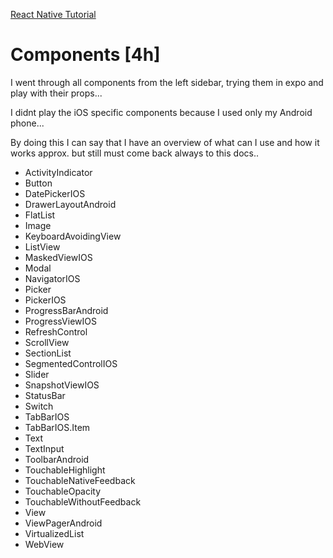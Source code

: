 [React Native Tutorial](https://facebook.github.io/react-native/docs/activityindicator.html)

# Components [4h]

I went through all components from the left sidebar, trying them in expo and play with their props...

I didnt play the iOS specific components because I used only my Android phone...

By doing this I can say that I have an overview of what can I use and how it works approx. but still must come back always to this docs..

* ActivityIndicator
* Button
* DatePickerIOS
* DrawerLayoutAndroid
* FlatList
* Image
* KeyboardAvoidingView
* ListView
* MaskedViewIOS
* Modal
* NavigatorIOS
* Picker
* PickerIOS
* ProgressBarAndroid
* ProgressViewIOS
* RefreshControl
* ScrollView
* SectionList
* SegmentedControlIOS
* Slider
* SnapshotViewIOS
* StatusBar
* Switch
* TabBarIOS
* TabBarIOS.Item
* Text
* TextInput
* ToolbarAndroid
* TouchableHighlight
* TouchableNativeFeedback
* TouchableOpacity
* TouchableWithoutFeedback
* View
* ViewPagerAndroid
* VirtualizedList
* WebView
